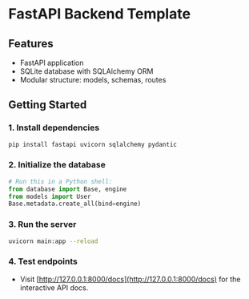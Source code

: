 # FastAPI Backend Template

## Features
- FastAPI application
- SQLite database with SQLAlchemy ORM
- Modular structure: models, schemas, routes

## Getting Started

### 1. Install dependencies
```bash
pip install fastapi uvicorn sqlalchemy pydantic
```

### 2. Initialize the database
```python
# Run this in a Python shell:
from database import Base, engine
from models import User
Base.metadata.create_all(bind=engine)
```

### 3. Run the server
```bash
uvicorn main:app --reload
```

### 4. Test endpoints
- Visit [http://127.0.0.1:8000/docs](http://127.0.0.1:8000/docs) for the interactive API docs. 